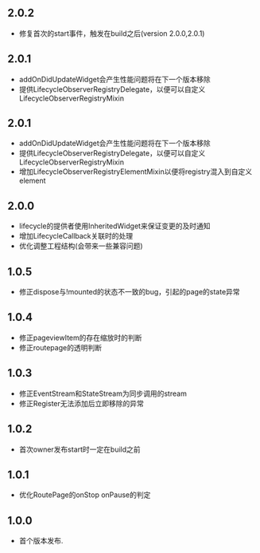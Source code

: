 ## 2.0.2

* 修复首次的start事件，触发在build之后(version 2.0.0,2.0.1)

## 2.0.1

* addOnDidUpdateWidget会产生性能问题将在下一个版本移除
* 提供LifecycleObserverRegistryDelegate，以便可以自定义LifecycleObserverRegistryMixin

## 2.0.1

* addOnDidUpdateWidget会产生性能问题将在下一个版本移除
* 提供LifecycleObserverRegistryDelegate，以便可以自定义LifecycleObserverRegistryMixin
* 增加LifecycleObserverRegistryElementMixin以便将registry混入到自定义element

## 2.0.0

* lifecycle的提供者使用InheritedWidget来保证变更的及时通知
* 增加LifecycleCallback关联时的处理
* 优化调整工程结构(会带来一些兼容问题)

## 1.0.5

* 修正dispose与!mounted的状态不一致的bug，引起的page的state异常

## 1.0.4

* 修正pageviewItem的存在缩放时的判断
* 修正routepage的透明判断

## 1.0.3

* 修正EventStream和StateStream为同步调用的stream
* 修正Register无法添加后立即移除的异常

## 1.0.2

* 首次owner发布start时一定在build之前

## 1.0.1

* 优化RoutePage的onStop onPause的判定

## 1.0.0

* 首个版本发布.
